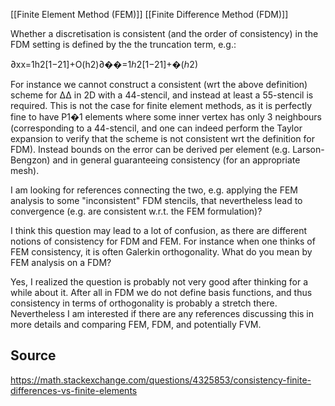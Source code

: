 [[Finite Element Method (FEM)]]
[[Finite Difference Method (FDM)]]


Whether a discretisation is consistent (and the order of consistency) in the FDM setting is defined by the the truncation term, e.g.:

∂xx=1h2[1−21]+O(h2)∂��=1ℎ2[1−21]+�(ℎ2)

For instance we cannot construct a consistent (wrt the above definition) scheme for ΔΔ in 2D with a 44-stencil, and instead at least a 55-stencil is required. This is not the case for finite element methods, as it is perfectly fine to have P1�1 elements where some inner vertex has only 3 neighbours (corresponding to a 44-stencil, and one can indeed perform the Taylor expansion to verify that the scheme is not consistent wrt the definition for FDM). Instead bounds on the error can be derived per element (e.g. Larson-Bengzon) and in general guaranteeing consistency (for an appropriate mesh).

I am looking for references connecting the two, e.g. applying the FEM analysis to some "inconsistent" FDM stencils, that nevertheless lead to convergence (e.g. are consistent w.r.t. the FEM formulation)?



I think this question may lead to a lot of confusion, as there are different notions of consistency for FDM and FEM. For instance when one thinks of FEM consistency, it is often Galerkin orthogonality. What do you mean by FEM analysis on a FDM? 


Yes, I realized the question is probably not very good after thinking for a while about it. After all in FDM we do not define basis functions, and thus consistency in terms of orthogonality is probably a stretch there. Nevertheless I am interested if there are any references discussing this in more details and comparing FEM, FDM, and potentially FVM.


## Source
https://math.stackexchange.com/questions/4325853/consistency-finite-differences-vs-finite-elements